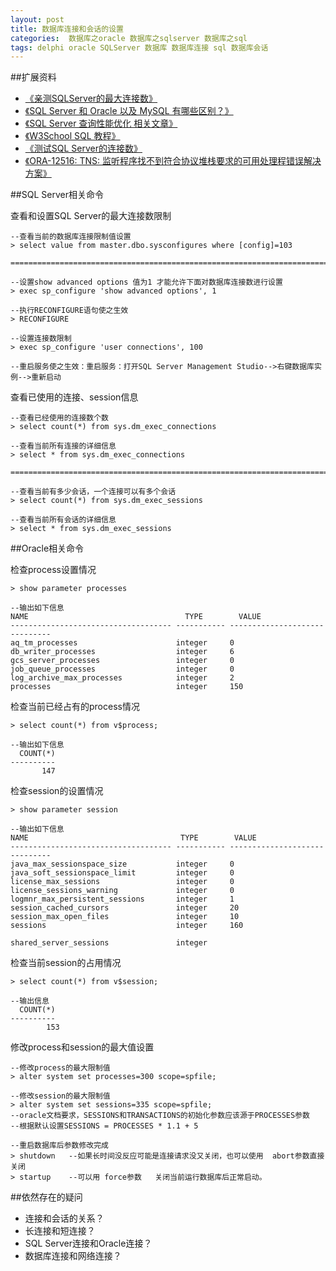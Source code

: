 ```yaml
---
layout: post
title: 数据库连接和会话的设置
categories:  数据库之oracle 数据库之sqlserver 数据库之sql
tags: delphi oracle SQLServer 数据库 数据库连接 sql 数据库会话
---
```


##扩展资料

* [《亲测SQLServer的最大连接数》](http://www.cnblogs.com/wlb/archive/2012/04/08/2437617.html)
* [《SQL Server 和 Oracle 以及 MySQL 有哪些区别？》](https://www.zhihu.com/question/19866767)
* [《SQL Server 查询性能优化 相关文章》](http://www.cnblogs.com/xcsn/p/4929724.html)
* [《W3School SQL 教程》](http://www.w3school.com.cn/sql/index.asp)
* [《测试SQL Server的连接数》](http://www.xumenger.com/sqlserver-conn-20160606/)
* [《ORA-12516: TNS: 监听程序找不到符合协议堆栈要求的可用处理程错误解决方案》](http://www.cnblogs.com/dba_xiaoqi/archive/2010/11/01/1866472.html)

##SQL Server相关命令

查看和设置SQL Server的最大连接数限制

```
--查看当前的数据库连接限制值设置
> select value from master.dbo.sysconfigures where [config]=103

============================================================================================================

--设置show advanced options 值为1 才能允许下面对数据库连接数进行设置
> exec sp_configure 'show advanced options', 1

--执行RECONFIGURE语句使之生效
> RECONFIGURE

--设置连接数限制
> exec sp_configure 'user connections', 100

--重启服务使之生效：重启服务：打开SQL Server Management Studio-->右键数据库实例-->重新启动
```

查看已使用的连接、session信息

```
--查看已经使用的连接数个数
> select count(*) from sys.dm_exec_connections

--查看当前所有连接的详细信息
> select * from sys.dm_exec_connections

============================================================================================================

--查看当前有多少会话，一个连接可以有多个会话
> select count(*) from sys.dm_exec_sessions

--查看当前所有会话的详细信息
> select * from sys.dm_exec_sessions
```

##Oracle相关命令

检查process设置情况

```
> show parameter processes

--输出如下信息
NAME                                   TYPE        VALUE
------------------------------------ ----------- ------------------------------
aq_tm_processes                      integer     0
db_writer_processes                  integer     6
gcs_server_processes                 integer     0
job_queue_processes                  integer     0
log_archive_max_processes            integer     2
processes                            integer     150
```

检查当前已经占有的process情况

```
> select count(*) from v$process;

--输出如下信息
  COUNT(*)
----------
       147
```

检查session的设置情况

```
> show parameter session

--输出如下信息
NAME                                  TYPE        VALUE
------------------------------------ ----------- ------------------------------
java_max_sessionspace_size           integer     0
java_soft_sessionspace_limit         integer     0
license_max_sessions                 integer     0
license_sessions_warning             integer     0
logmnr_max_persistent_sessions       integer     1
session_cached_cursors               integer     20
session_max_open_files               integer     10
sessions                             integer     160

shared_server_sessions               integer
```

检查当前session的占用情况

```
> select count(*) from v$session;

--输出信息
  COUNT(*)
----------
        153
```

修改process和session的最大值设置

```
--修改process的最大限制值
> alter system set processes=300 scope=spfile;

--修改session的最大限制值
> alter system set sessions=335 scope=spfile;
--oracle文档要求，SESSIONS和TRANSACTIONS的初始化参数应该源于PROCESSES参数
--根据默认设置SESSIONS = PROCESSES * 1.1 + 5

--重启数据库后参数修改完成
> shutdown   --如果长时间没反应可能是连接请求没又关闭，也可以使用  abort参数直接关闭
> startup    --可以用 force参数   关闭当前运行数据库后正常启动。
```

##依然存在的疑问

* 连接和会话的关系？
* 长连接和短连接？
* SQL Server连接和Oracle连接？
* 数据库连接和网络连接？

